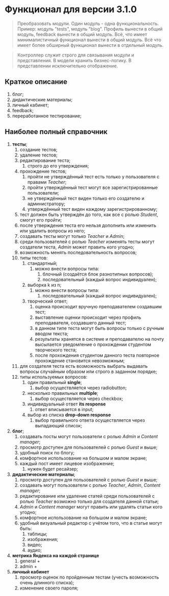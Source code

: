 # Функционал для версии 3.1.0

> Преобразовать модули. Один модуль - одна функциональность. Пример: модуль "tests", модуль "blog". Профиль вынести в общий модуль, feedback вынести в общий модуль. Всё, что имеет минималистичный функционал вынести в общий модуль. Всё что имеет более обширный функционал вынести в отдельный модуль.

> Контроллер служит строго для связывания модули и представления. В модели хранить бизнес-логику. В представлении исключительно отображение.
 
## Краткое описание

1. блог;
2. дидактические материалы;
3. личный кабинет;
4. feedback;
5. переработанное тестирование;

## Наиболее полный справочник

1. **тесты**;
    1. создание тестов;
    2. удаление тестов;
    3. редактирование теста; 
        1. строго до его утверждения;
    4. прохождение тестов;
        1. пройти не утверждённый тест есть только у пользователя с правами *Teacher*;
        2. пройти утверждённый тест могут все зарегистрированные пользователи; 
        3. не утверждённый тест виден только его создателю и администратору;
        4. утверждённый тест виден каждому зарегистрированному;
    5. тест должен быть утверждён до того, как все с ролью *Student*, смогут его пройти;
    6. после утверждения теста его нельзя дополнить или изменить или удалить вопросы из него;
    7. создавать тесты могут только *Teacher* и *Admin*;
    8. среди пользователей с ролью *Teacher* изменять тесты могут создатели теста, *Admin* может править кого угодно;
    9.  возможность менять последовательность вопросов;
    10. типы тестов:
        1. стандартный;
            1. можно внести вопросы типа:
                1. блочный (создаётся блок разнотипных вопросов);
                2. последовательный (каждый вопрос индивидуален);
        2. выборка k из n;
            1. можно внести вопросы типа:
                1. последовательный (каждый вопрос индивидуален);
        3. творческий ответ;
            1. оценка происходит вручную преподавателем создавшим тест;
            2. выставление оценки происходит через профиль преподавателя, создавшего данный тест;
            3. в данном типе теста могут быть вопросы только с ручным вводом текста;
            4. результаты хранятся в системе и преподавателю на почту высылается уведомление о прохождении студентом творческого теста;
            5. после прохождения студентом данного теста повторное прохождение становится невозможным;
    11. для создателя теста есть возможность выбрать выдавать вопросы случайным образом или строго в заданном порядке;
    12. типы используемых вопросов:
        1. один правильный **single**;
            1. выбор осуществляется через radiobutton;
        2. несколько правильных **multiple**;
            1. выбор осуществляется через checkbox;
        3. индивидуальный ответ **its response**
            1. ответ вписывается в input;
        4. выбор из списка **drop-down response**
            1. выбор правильного ответа осуществляется через выпадающий список;
2. **блог**;
    1.  создавать посты могут пользователи с ролью *Admin* и *Content manager*;
    2.  просмотр доступен для пользователей с ролью *Guest* и выше;
    3.  удобный поиск по блогу;
    4.  комфортное использование на большом и малом экране;
    5.  каждый пост имеет лицевое изображение;
        1. нужен будет ресайзер;
3. **дидактические материалы**;
    1. просмотр доступен для пользователей с ролью *Guest* и выше;
    2. создавать  могут пользователи с ролью *Teacher*, *Admin*, *Content manager*;    
    3. редактирование или удаление статей среди пользователей с ролью *Teacher* возможно только для создателя данной статьи;
    4. *Admin* и *Content manager* могут править или удалять статьи кого угодно;
    5. комфортное использование на большом и малом экране;
    6. удобный визуальный редактор с учётом того, что в статье могут быть:
        1. таблицы;
        2. изображения;
        3. видео;
        4. аудио; 
4. **метрика Яндекса на каждой странице**
    1. general +
    2. admin +
5. **личный кабинет**
    1. просмотр оценок по пройденным тестам (учесть возможность очень длинного списка);
    2. изменение своего пароля;